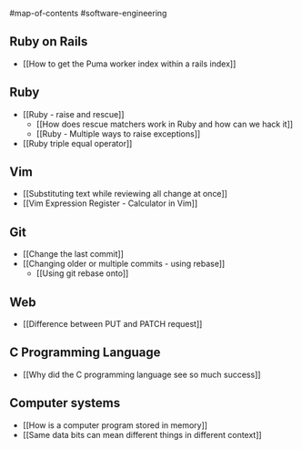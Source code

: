 #map-of-contents #software-engineering 

## Ruby on Rails
- [[How to get the Puma worker index within a rails index]]

## Ruby
- [[Ruby - raise and rescue]]
	- [[How does rescue matchers work in Ruby and how can we hack it]]
	- [[Ruby - Multiple ways to raise exceptions]]
 - [[Ruby triple equal operator]]

## Vim
- [[Substituting text while reviewing all change at once]]
- [[Vim Expression Register - Calculator in Vim]]

## Git
- [[Change the last commit]]
- [[Changing older or multiple commits - using rebase]]
	- [[Using git rebase onto]]

## Web
- [[Difference between PUT and PATCH request]]

## C Programming Language
- [[Why did the C programming language see so much success]]

## Computer systems
- [[How is a computer program stored in memory]]
- [[Same data bits can mean different things in different context]]